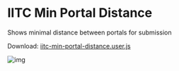 # IITC Min Portal Distance
Shows minimal distance between portals for submission

Download: [iitc-min-portal-distance.user.js
](https://raw.githubusercontent.com/piczkaczu/iitc-min-portal-distance/master/iitc-min-portal-distance.user.js)

![img](https://raw.githubusercontent.com/piczkaczu/iitc-min-portal-distance/master/iitc-min-portal-distance.png)

